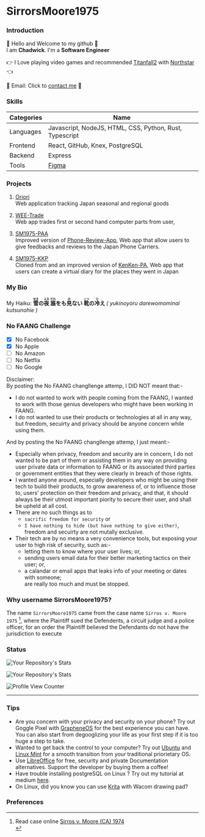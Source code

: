 # SirrorsMoore1975

### Introduction
👋 Hello and Welcome to my github 👋  <br>
I am <b>Chadwick</b>. I'm a <b>Software Engineer </b><br>  

👉 I Love playing video games and recommended [Titanfall2](https://store.steampowered.com/app/1237970/Titanfall_2/) with [Northstar](https://github.com/R2Northstar/Northstar) 👈 <br>

📧  Email: Click to <a href="mailto:chadwickau@hotmail.com?subject=Github%20Job" target="_blank">contact me</a>  📧  <br>

### Skills
| Categories | Name |
| ---------- | ---- |
| Languages | Javascript, NodeJS, HTML, CSS, Python, Rust, Typescript |  
| Frontend | React, GitHub, Knex, PostgreSQL |  
| Backend | Express |
| Tools | [Figma](https://www.figma.com/)  |


### Projects
1. [Oriori](https://github.com/OriOri-CCP7/oriori)  
Web application tracking Japan seasonal and regional goods

2. [WEE-Trade](https://github.com/SirrorsMoore1975/WEE-Trade)<br>
Web app trades first or second hand computer parts from user, 

3. [SM1975-PAA](https://github.com/SirrorsMoore1975/SM1975-PAA)<br>
Improved version of [Phone-Review-App](https://github.com/Phone-Review-App/Phone-Review-App), Web app that allow users to give feedbacks and reviews to the Japan Phone Carriers.

4. [SM1975-KKP](https://github.com/SirrorsMoore1975/SM1975-KKP)  
Cloned from and an improved version of [KenKen-PA](https://github.com/Phone-Review-App/ccp7-legacy-week), Web app that users can create a virtual diary for the places they went in Japan

### My Bio
My Haiku:
<b>
<ruby>雪<rt>ゆき</rt></ruby>の<ruby>夜<rt>よる</rt></ruby> <ruby>誰<rt>だれ</rt></ruby>をも<ruby>見<rt>み</rt></ruby>ない <ruby>靴<rt>くつ</rt></ruby>の<ruby>冷<rt>ひ</rt></ruby>え
</b>
<i> ( yukinoyoru darewomominai kutsunohie )</i>
<br>

### No FAANG Challenge
- [x] No Facebook
- [x] No Apple
- [ ] No Amazon
- [ ] No Netflix
- [ ] No Google

Disclaimer: <br>
By posting the No FAANG changllenge attemp, I DID NOT meant that:-
- I do not wanted to work with people coming from the FAANG, I wanted to work with those genius developers who might have been working in FAANG.
- I do not wanted to use their products or technologies at all in any way, but freedom, secuirty and privacy should be anyone concern while using them.

And by posting the No FAANG changllenge attemp, I just meant:-
- Especially when privacy, freedom and security are in concern, I do not wanted to be part of them or assisting them in any way on providing user private data or information to FAANG or its associated third parties or government entities that they were clearly in breach of those rights.
- I wanted anyone around, especially developers who might be using their tech to build their products, to grow awareness of, or to influence those to, users' protection on their freedom and privacy, and that, it should always be their utmost important piority to secure their user, and shall be upheld at all cost.
- There are no such things as to<br>
  - `sacrific freedom for security` or
  - `I have nothing to hide (but have nothing to give either)`,<br>
freedom and secuirty are not mutally exclusive.
- Their tech are by no means a very convenience tools, but exposing your user to high risk of security, such as:-
  - letting them to know where your user lives; or, 
  - sending users email data for their better marketing tactics on their user; or, 
  - a calandar or email apps that leaks info of your meeting or dates with someone;<br>
are really too much and must be stopped. <br>

### Why username SirrorsMoore1975? 
The name `SirrorsMoore1975` came from the case name `Sirros v. Moore 1975` [^1], where the Plaintiff sued the Defendents, a circuit judge and a police officer, for an order the Plaintiff believed the Defendants do not have the jurisdiction to execute
<br>
### Status

![Your Repository's Stats](https://github-readme-stats.vercel.app/api?username=sirrorsmoore1975&show_icons=true) 

![Your Repository's Stats](https://github-readme-stats.vercel.app/api/top-langs/?username=sirrorsmoore1975&theme=blue-green) 

![Profile View Counter](https://komarev.com/ghpvc/?username=sirrorsmoore1975)

<hr />

### Tips  

- Are you concern with your privacy and security on your phone? Try out Goggle Pixel with [GrapheneOS](https://grapheneos.org/#about) for the best experience you can have. You can also start from degooglizing your life as your first step if it is too huge a step to take.<br>
- Wanted to get back the control to your computer? Try out [Ubuntu](https://ubuntu.com/) and [Linux Mint](https://linuxmint.com/) for a smooth transition from your traditional priorietary OS. <br>
- Use [LibreOffice](https://www.libreoffice.org/discover/libreoffice/) for free, security and private Documentation alternatives. Support the developer by buying them a coffee!<br>
- Have trouble installing postgreSQL on Linux ? Try out my tutorial at medium [here](https://medium.com/@chadwickau/how-to-install-postgres-on-linux-5c7e507e0b94). <br>
- On Linux, did you know you can use [Krita](https://krita.org/) with Wacom drawing pad?  <br>

<p>

### Preferences  
[^1]: Read case online [Sirros v. Moore (CA) 1974](https://swarb.co.uk/sirros-v-moore-ca-1974/)<br>

</p>

